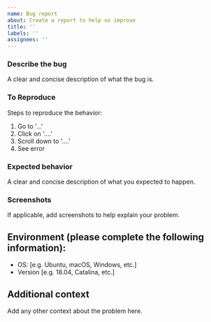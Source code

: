 ```yaml
---
name: Bug report
about: Create a report to help us improve
title: ''
labels: ''
assignees: ''
---
```


### Describe the bug

A clear and concise description of what the bug is.

### To Reproduce

Steps to reproduce the behavior:

1. Go to '...'
2. Click on '....'
3. Scroll down to '....'
4. See error

### Expected behavior

A clear and concise description of what you expected to happen.

### Screenshots

If applicable, add screenshots to help explain your problem.

## Environment (please complete the following information):

- OS: [e.g. Ubuntu, macOS, Windows, etc.]
- Version [e.g. 18.04, Catalina, etc.]

## Additional context

Add any other context about the problem here.
